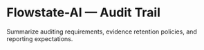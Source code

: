 # Flowstate-AI — Audit Trail
Summarize auditing requirements, evidence retention policies, and reporting expectations.

